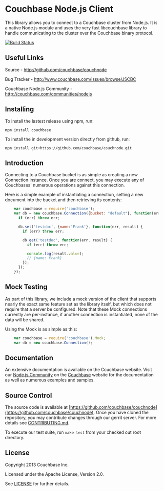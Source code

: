 # Couchbase Node.js Client

This library allows you to connect to a Couchbase cluster from Node.js.
It is a native Node.js module and uses the very fast libcouchbase library to
handle communicating to the cluster over the Couchbase binary protocol.

[![Build Status](http://cbsdkbuilds.br19.com/buildStatus/icon?job=cb-node)](http://cbsdkbuilds.br19.com/job/cb-node/)


## Useful Links

Source - http://github.com/couchbase/couchnode

Bug Tracker - http://www.couchbase.com/issues/browse/JSCBC

Couchbase Node.js Community - http://couchbase.com/communities/nodejs


## Installing

To install the lastest release using npm, run:
```
npm install couchbase
```

To install the in development version directly from github, run:
```
npm install git+https://github.com/couchbase/couchnode.git
```


## Introduction

Connecting to a Couchbase bucket is as simple as creating a new Connection
instance.  Once you are connect, you may execute any of Couchbases' numerous
operations against this connection.

Here is a simple example of instantiating a connection, setting a new document
into the bucket and then retrieving its contents:

```javascript
    var couchbase = require('couchbase');
    var db = new couchbase.Connection({bucket: "default"}, function(err) {
      if (err) throw err;

      db.set('testdoc', {name:'Frank'}, function(err, result) {
        if (err) throw err;

        db.get('testdoc', function(err, result) {
          if (err) throw err;

          console.log(result.value);
          // {name: Frank}
        });
      });
    });
```


## Mock Testing

As part of this library, we include a mock version of the client that supports
nearly the exact same feature set as the library itself, but which does not
require that a server be configured.  Note that these Mock connections currently
are per-instance, if another connection is instantiated, none of the data will
be shared.

Using the Mock is as simple as this:
```javascript
    var couchbase = require('couchbase').Mock;
    var db = new couchbase.Connection();
```


## Documentation

An extensive documentation is available on the Couchbase website.  Visit our
[Node.js Community](http://couchbase.com/communities/nodejs) on
the [Couchbase](http://couchbase.com) website for the documentation as well as
numerous examples and samples.


## Source Control

The source code is available at
[https://github.com/couchbase/couchnode](https://github.com/couchbase/couchnode).
Once you have cloned the repository, you may contribute changes through our
gerrit server.  For more details see
[CONTRIBUTING.md](https://github.com/couchbase/couchnode/blob/master/CONTRIBUTING.md).

To execute our test suite, run `make test` from your checked out root directory.


## License
Copyright 2013 Couchbase Inc.

Licensed under the Apache License, Version 2.0.

See
[LICENSE](https://github.com/couchbase/couchnode/blob/master/LICENSE)
for further details.
